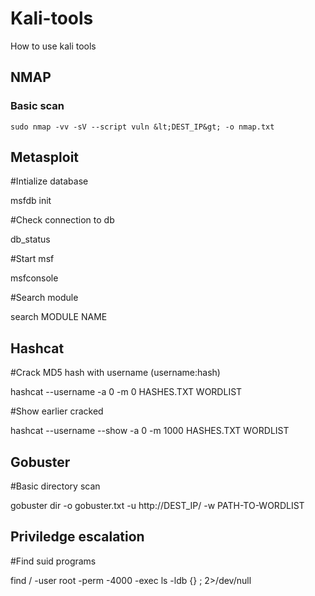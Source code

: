 # Kali-tools
How to use kali tools


## NMAP

### Basic scan
```
sudo nmap -vv -sV --script vuln &lt;DEST_IP&gt; -o nmap.txt
```

Metasploit
----------

#Intialize database 

msfdb init


#Check connection to db

db_status


#Start msf 

msfconsole


#Search module 

search MODULE NAME
  

Hashcat
-------
#Crack MD5 hash with username (username:hash)

hashcat --username -a 0 -m 0 HASHES.TXT WORDLIST


#Show earlier cracked

hashcat --username --show -a 0 -m 1000 HASHES.TXT WORDLIST
  

Gobuster
--------
#Basic directory scan

gobuster dir -o gobuster.txt -u http://DEST_IP/ -w PATH-TO-WORDLIST


Priviledge escalation
--------------------
#Find suid programs

find / -user root -perm -4000 -exec ls -ldb {} \; 2>/dev/null

